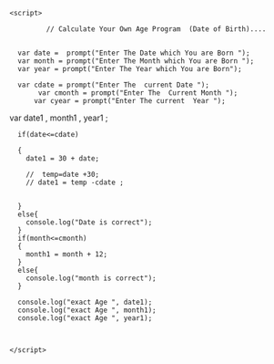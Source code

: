 <!DOCTYPE html>
<html lang="en">
<head>
    <meta charset="UTF-8">
    <meta http-equiv="X-UA-Compatible" content="IE=edge">
    <meta name="viewport" content="width=device-width, initial-scale=1.0">
    <title>Document</title>
</head>
<body>



    <script>

             // Calculate Your Own Age Program  (Date of Birth)....


      var date =  prompt("Enter The Date which You are Born ");
      var month = prompt("Enter The Month which You are Born ");
      var year = prompt("Enter The Year which You are Born");

      var cdate = prompt("Enter The  current Date ");
           var cmonth = prompt("Enter The  Current Month ");
          var cyear = prompt("Enter The current  Year ");
   var date1 , month1 , year1 ;

   
      
      if(date<=cdate)
     
      { 
        date1 = 30 + date;

        //  temp=date +30;
        // date1 = temp -cdate ;  
    
      
      }
      else{
        console.log("Date is correct");
      }
      if(month<=cmonth)
      {
        month1 = month + 12;
      }
      else{
        console.log("month is correct");
      }

      console.log("exact Age ", date1);
      console.log("exact Age ", month1);
      console.log("exact Age ", year1);



    </script>

</body>
</html>

